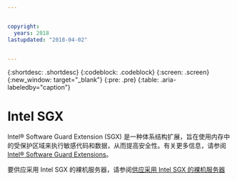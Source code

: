 ```yaml
---


copyright:
  years: 2018
lastupdated: "2018-04-02"


---
```


{:shortdesc: .shortdesc}
{:codeblock: .codeblock}
{:screen: .screen}
{:new_window: target="_blank"}
{:pre: .pre}
{:table: .aria-labeledby="caption"}

# Intel SGX
Intel® Software Guard Extension (SGX) 是一种体系结构扩展，旨在使用内存中的受保护区域来执行敏感代码和数据，从而提高安全性。有关更多信息，请参阅 [Intel® Software Guard Extensions](https://software.intel.com/en-us/sgx)。

要供应采用 Intel SGX 的裸机服务器，请参阅[供应采用 Intel SGX 的裸机服务器](../bare-metal/bare-metal-provision-SGX.html)
